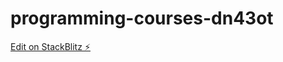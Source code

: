 # programming-courses-dn43ot

[Edit on StackBlitz ⚡️](https://stackblitz.com/edit/programming-courses-dn43ot)